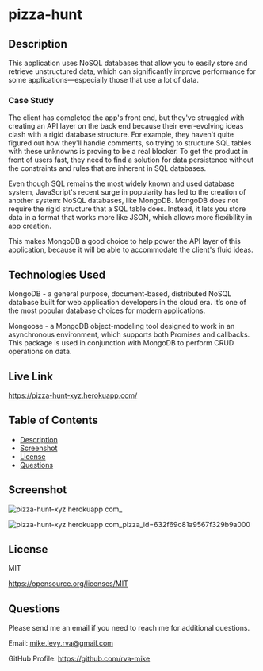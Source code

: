 # pizza-hunt

## Description
This application uses NoSQL databases that allow you to easily store and retrieve unstructured data, which can significantly improve performance for some applications—especially those that use a lot of data.

### Case Study
The client has completed the app's front end, but they've struggled with creating an API layer on the back end because their ever-evolving ideas clash with a rigid database structure. For example, they haven't quite figured out how they'll handle comments, so trying to structure SQL tables with these unknowns is proving to be a real blocker. To get the product in front of users fast, they need to find a solution for data persistence without the constraints and rules that are inherent in SQL databases.

Even though SQL remains the most widely known and used database system, JavaScript's recent surge in popularity has led to the creation of another system: NoSQL databases, like MongoDB. MongoDB does not require the rigid structure that a SQL table does. Instead, it lets you store data in a format that works more like JSON, which allows more flexibility in app creation.

This makes MongoDB a good choice to help power the API layer of this application, because it will be able to accommodate the client's fluid ideas.

## Technologies Used

 MongoDB - a general purpose, document-based, distributed NoSQL database built for web application developers in the cloud era. It’s one of the most popular database choices for modern applications.

Mongoose - a MongoDB object-modeling tool designed to work in an asynchronous environment, which supports both Promises and callbacks. This package is used in conjunction with MongoDB to perform CRUD operations on data.


## Live Link 
https://pizza-hunt-xyz.herokuapp.com/

  ## Table of Contents
  * [Description](#description)
  * [Screenshot](#screenshot)
  * [License](#license)
  * [Questions](#questions)

  
  ## Screenshot
  ![pizza-hunt-xyz herokuapp com_](https://user-images.githubusercontent.com/105617274/205688452-ce8dec82-4576-4519-a128-a4c16cc95d19.png)
  
  ![pizza-hunt-xyz herokuapp com_pizza_id=632f69c81a9567f329b9a000](https://user-images.githubusercontent.com/105617274/205688465-48b1cfdb-ec68-45ad-bfd2-5a54d1d6e053.png)

 

  ## License
  MIT

  https://opensource.org/licenses/MIT

  ## Questions
  Please send me an email if you need to reach me for additional questions.

  Email: mike.levy.rva@gmail.com

  GitHub Profile: https://github.com/rva-mike



